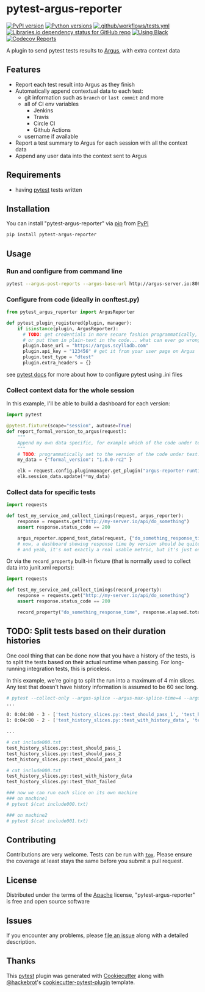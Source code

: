 # pytest-argus-reporter

[![PyPI version](https://img.shields.io/pypi/v/pytest-argus-reporter.svg?style=flat)](https://pypi.org/project/pytest-argus-reporter)
[![Python versions](https://img.shields.io/pypi/pyversions/pytest-argus-reporter.svg?style=flat)](https://pypi.org/project/pytest-argus-reporter)
[![.github/workflows/tests.yml](https://github.com/fruch/pytest-argus-reporter/workflows/.github/workflows/tests.yml/badge.svg)](https://github.com/fruch/pytest-argus-reporter/actions?query=branch%3Amaster)
[![Libraries.io dependency status for GitHub repo](https://img.shields.io/librariesio/github/fruch/pytest-argus-reporter.svg?style=flat)](https://libraries.io/github/fruch/pytest-argus-reporter)
[![Using Black](https://img.shields.io/badge/code%20style-black-000000.svg)](https://github.com/python/black)
[![Codecov Reports](https://codecov.io/gh/fruch/pytest-argus-reporter/branch/master/graph/badge.svg)](https://codecov.io/gh/fruch/pytest-argus-reporter)

A plugin to send pytest tests results to [Argus], with extra context data

## Features

* Report each test result into Argus as they finish
* Automatically append contextual data to each test:
  * git information such as `branch` or `last commit` and more
  * all of CI env variables
    * Jenkins
    * Travis
    * Circle CI
    * Github Actions
  * username if available
* Report a test summary to Argus for each session with all the context data
* Append any user data into the context sent to Argus

## Requirements

* having [pytest] tests written

## Installation

You can install "pytest-argus-reporter" via [pip] from [PyPI]

``` bash
pip install pytest-argus-reporter
```

## Usage

### Run and configure from command line

```bash
pytest --argus-post-reports --argus-base-url http://argus-server.io:8080 --argus-api-key 1234 --extra-headers '{"X-My-Header": "my-value"}'
```

### Configure from code (ideally in conftest.py)

```python
from pytest_argus_reporter import ArgusReporter

def pytest_plugin_registered(plugin, manager):
    if isinstance(plugin, ArgusReporter):
      # TODO: get credentials in more secure fashion programmatically, maybe AWS secrets or the likes
      # or put them in plain-text in the code... what can ever go wrong...
      plugin.base_url = "https://argus.scylladb.com"
      plugin.api_key = "123456" # get it from your user page on Argus
      plugin.test_type = "dtest"
      plugin.extra_headers = {}
```

see [pytest docs](https://docs.pytest.org/en/latest/customize.html)
for more about how to configure pytest using .ini files

### Collect context data for the whole session

In this example, I'll be able to build a dashboard for each version:

```python
import pytest

@pytest.fixture(scope="session", autouse=True)
def report_formal_version_to_argus(request):
    """
    Append my own data specific, for example which of the code under test is used
    """
    # TODO: programmatically set to the version of the code under test...
    my_data = {"formal_version": "1.0.0-rc2" }

    elk = request.config.pluginmanager.get_plugin("argus-reporter-runtime")
    elk.session_data.update(**my_data)
```

### Collect data for specific tests


```python
import requests

def test_my_service_and_collect_timings(request, argus_reporter):
    response = requests.get("http://my-server.io/api/do_something")
    assert response.status_code == 200

    argus_reporter.append_test_data(request, {"do_something_response_time": response.elapsed.total_seconds() })
    # now, a dashboard showing response time by version should be quite easy
    # and yeah, it's not exactly a real usable metric, but it's just one example...
```

Or via the `record_property` built-in fixture (that is normally used to collect data into junit.xml reports):

```python
import requests

def test_my_service_and_collect_timings(record_property):
    response = requests.get("http://my-server.io/api/do_something")
    assert response.status_code == 200

    record_property("do_something_response_time", response.elapsed.total_seconds())
```

## TODO: Split tests based on their duration histories

One cool thing that can be done now that you have a history of the tests,
is to split the tests based on their actual runtime when passing.
For long-running integration tests, this is priceless.

In this example, we're going to split the run into a maximum of 4 min slices.
Any test that doesn't have history information is assumed to be 60 sec long.

```bash
# pytest --collect-only --argus-splice --argus-max-splice-time=4 --argus-default-test-time=60
...

0: 0:04:00 - 3 - ['test_history_slices.py::test_should_pass_1', 'test_history_slices.py::test_should_pass_2', 'test_history_slices.py::test_should_pass_3']
1: 0:04:00 - 2 - ['test_history_slices.py::test_with_history_data', 'test_history_slices.py::test_that_failed']

...

# cat include000.txt
test_history_slices.py::test_should_pass_1
test_history_slices.py::test_should_pass_2
test_history_slices.py::test_should_pass_3

# cat include000.txt
test_history_slices.py::test_with_history_data
test_history_slices.py::test_that_failed

### now we can run each slice on its own machine
### on machine1
# pytest $(cat include000.txt)

### on machine2
# pytest $(cat include001.txt)
```

## Contributing

Contributions are very welcome. Tests can be run with [`tox`][tox]. Please ensure
the coverage at least stays the same before you submit a pull request.

## License

Distributed under the terms of the [Apache][Apache] license, "pytest-argus-reporter" is free and open source software

## Issues

If you encounter any problems, please [file an issue] along with a detailed description.

## Thanks

This [pytest] plugin was generated with [Cookiecutter] along with [@hackebrot]'s [cookiecutter-pytest-plugin] template.

[Argus]: https://github.com/scylladb/argus
[Cookiecutter]: https://github.com/audreyr/cookiecutter
[@hackebrot]: https://github.com/hackebrot
[Apache]: https://opensource.org/license/apache-2-0
[cookiecutter-pytest-plugin]: https://github.com/pytest-dev/cookiecutter-pytest-plugin
[file an issue]: https://github.com/scylladb/argus/issues
[pytest]: https://github.com/pytest-dev/pytest
[tox]: https://tox.readthedocs.io/en/latest/
[pip]: https://pypi.org/project/pip/
[PyPI]: https://pypi.org/project
